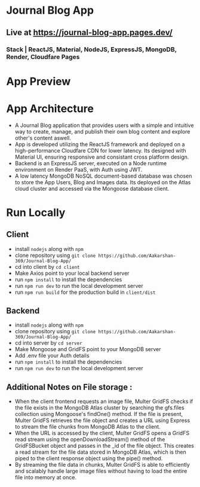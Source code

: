 # Journal Blog App

## Live at https://journal-blog-app.pages.dev/ 
### Stack | ReactJS, Material, NodeJS, ExpressJS, MongoDB, Render, Cloudfare Pages

# App Preview


# App Architecture



- A Journal Blog application that provides users with a simple and intuitive way to create, manage, and publish their own blog content
 and explore other's content aswell.
- App is developed utilizing the ReactJS framework and deployed on a high-performance Cloudfare CDN for lower latency. Its designed with Material UI, ensuring responsive and consistant cross platform design.
- Backend is an ExpressJS server, executed on a Node runtime environment on Render PaaS, with Auth using JWT.
- A low latency MongoDB NoSQL document-based database was chosen to store the App Users, Blog and Images data. Its deployed on the Atlas cloud cluster and accessed via the Mongoose database client.

# Run Locally 

## Client

- install `nodejs` along with `npm` 
- clone repository using `git clone https://github.com/Aakarshan-369/Journal-Blog-App/` 
- cd into client by `cd client`
- Make Axios point to your local backend server
- run `npm install` to install the dependencies 
- run `npm run dev` to run the local development server
- run `npm run build` for the production build in `client/dist`

## Backend

- install `nodejs` along with `npm` 
- clone repository using `git clone https://github.com/Aakarshan-369/Journal-Blog-App/`
- cd into server by `cd server`
- Make Mongoose and GridFS point to your MongoDB server
- Add .env file your Auth details
- run `npm install` to install the dependencies 
- run `npm run dev` to run the local development server

## Additional Notes on File storage :
- When the client frontend requests an image file, Multer GridFS checks if the file exists in the MongoDB Atlas cluster by searching the gfs.files collection using Mongoose's findOne() method. If the file is present, Multer GridFS retrieves the file object and creates a URL using Express to stream the file chunks from MongoDB Atlas to the client.
- When the URL is accessed by the client, Multer GridFS opens a GridFS read stream using the openDownloadStream() method of the GridFSBucket object and passes in the _id of the file object. This creates a read stream for the file data stored in MongoDB Atlas, which is then piped to the client response object using the pipe() method.
- By streaming the file data in chunks, Multer GridFS is able to efficiently and scalably handle large image files without having to load the entire file into memory at once.

